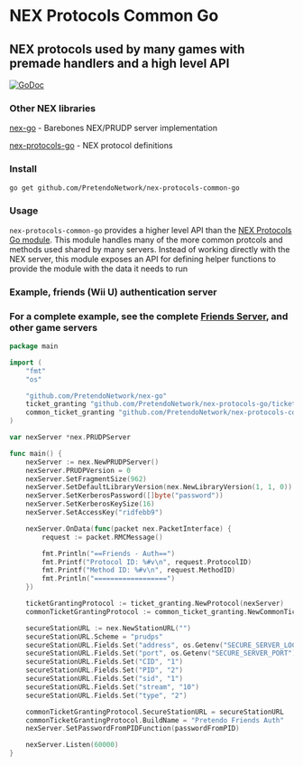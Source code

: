 # NEX Protocols Common Go
## NEX protocols used by many games with premade handlers and a high level API

[![GoDoc](https://godoc.org/github.com/PretendoNetwork/nex-protocols-common-go?status.svg)](https://godoc.org/github.com/PretendoNetwork/nex-protocols-common-go)

### Other NEX libraries
[nex-go](https://github.com/PretendoNetwork/nex-go) - Barebones NEX/PRUDP server implementation

[nex-protocols-go](https://github.com/PretendoNetwork/nex-protocols-go) - NEX protocol definitions

### Install

`go get github.com/PretendoNetwork/nex-protocols-common-go`

### Usage

`nex-protocols-common-go` provides a higher level API than the [NEX Protocols Go module](https://github.com/PretendoNetwork/nex-protocols-go). This module handles many of the more common protcols and methods used shared by many servers. Instead of working directly with the NEX server, this module exposes an API for defining helper functions to provide the module with the data it needs to run

### Example, friends (Wii U) authentication server
### For a complete example, see the complete [Friends Server](https://github.com/PretendoNetwork/friends), and other game servers

```go
package main

import (
	"fmt"
	"os"

	"github.com/PretendoNetwork/nex-go"
	ticket_granting "github.com/PretendoNetwork/nex-protocols-go/ticket-granting"
	common_ticket_granting "github.com/PretendoNetwork/nex-protocols-common-go/ticket-granting"
)

var nexServer *nex.PRUDPServer

func main() {
	nexServer := nex.NewPRUDPServer()
	nexServer.PRUDPVersion = 0
	nexServer.SetFragmentSize(962)
	nexServer.SetDefaultLibraryVersion(nex.NewLibraryVersion(1, 1, 0))
	nexServer.SetKerberosPassword([]byte("password"))
	nexServer.SetKerberosKeySize(16)
	nexServer.SetAccessKey("ridfebb9")

	nexServer.OnData(func(packet nex.PacketInterface) {
		request := packet.RMCMessage()

		fmt.Println("==Friends - Auth==")
		fmt.Printf("Protocol ID: %#v\n", request.ProtocolID)
		fmt.Printf("Method ID: %#v\n", request.MethodID)
		fmt.Println("==================")
	})

	ticketGrantingProtocol := ticket_granting.NewProtocol(nexServer)
	commonTicketGrantingProtocol := common_ticket_granting.NewCommonTicketGrantingProtocol(ticketGrantingProtocol)

	secureStationURL := nex.NewStationURL("")
	secureStationURL.Scheme = "prudps"
	secureStationURL.Fields.Set("address", os.Getenv("SECURE_SERVER_LOCATION"))
	secureStationURL.Fields.Set("port", os.Getenv("SECURE_SERVER_PORT"))
	secureStationURL.Fields.Set("CID", "1")
	secureStationURL.Fields.Set("PID", "2")
	secureStationURL.Fields.Set("sid", "1")
	secureStationURL.Fields.Set("stream", "10")
	secureStationURL.Fields.Set("type", "2")

	commonTicketGrantingProtocol.SecureStationURL = secureStationURL
	commonTicketGrantingProtocol.BuildName = "Pretendo Friends Auth"
	nexServer.SetPasswordFromPIDFunction(passwordFromPID)

	nexServer.Listen(60000)
}
```
